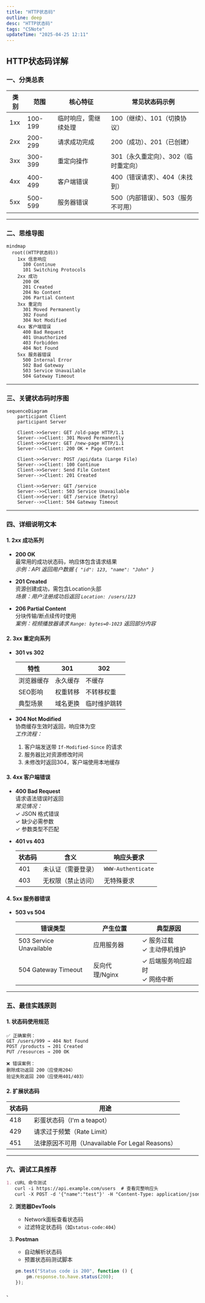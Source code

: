 ```yaml
---
title: "HTTP状态码"
outline: deep
desc: "HTTP状态码"
tags: "CSNote"
updateTime: "2025-04-25 12:11"
---
```


## HTTP状态码详解

### 一、分类总表

| 类别 | 范围    | 核心特征             | 常见状态码示例                       |
| ---- | ------- | -------------------- | ------------------------------------ |
| 1xx  | 100-199 | 临时响应，需继续处理 | 100（继续）、101（切换协议）         |
| 2xx  | 200-299 | 请求成功完成         | 200（成功）、201（已创建）           |
| 3xx  | 300-399 | 重定向操作           | 301（永久重定向）、302（临时重定向） |
| 4xx  | 400-499 | 客户端错误           | 400（错误请求）、404（未找到）       |
| 5xx  | 500-599 | 服务器错误           | 500（内部错误）、503（服务不可用）   |

---

### 二、思维导图

```mermaid
mindmap
  root((HTTP状态码))
    1xx 信息响应
      100 Continue
      101 Switching Protocols
    2xx 成功
      200 OK
      201 Created
      204 No Content
      206 Partial Content
    3xx 重定向
      301 Moved Permanently
      302 Found
      304 Not Modified
    4xx 客户端错误
      400 Bad Request
      401 Unauthorized
      403 Forbidden
      404 Not Found
    5xx 服务器错误
      500 Internal Error
      502 Bad Gateway
      503 Service Unavailable
      504 Gateway Timeout
```

---

### 三、关键状态码时序图

```mermaid
sequenceDiagram
    participant Client
    participant Server

    Client->>Server: GET /old-page HTTP/1.1
    Server-->>Client: 301 Moved Permanently
    Client->>Server: GET /new-page HTTP/1.1
    Server-->>Client: 200 OK + Page Content

    Client->>Server: POST /api/data (Large File)
    Server-->>Client: 100 Continue
    Client->>Server: Send File Content
    Server-->>Client: 201 Created

    Client->>Server: GET /service
    Server-->>Client: 503 Service Unavailable
    Client->>Server: GET /service (Retry)
    Server-->>Client: 504 Gateway Timeout
```

---

### 四、详细说明文本

#### 1. 2xx 成功系列

- **200 OK**  
  最常用的成功状态码，响应体包含请求结果  
  *示例：API 返回用户数据 `{ "id": 123, "name": "John" }`*

- **201 Created**  
  资源创建成功，需包含Location头部  
  *场景：用户注册成功后返回 `Location: /users/123`*

- **206 Partial Content**  
  分块传输/断点续传时使用  
  *案例：视频播放器请求 `Range: bytes=0-1023` 返回部分内容*

#### 2. 3xx 重定向系列

- **301 vs 302**  

  | 特性       | 301      | 302          |
  | ---------- | -------- | ------------ |
  | 浏览器缓存 | 永久缓存 | 不缓存       |
  | SEO影响    | 权重转移 | 不转移权重   |
  | 典型场景   | 域名更换 | 临时维护跳转 |

- **304 Not Modified**  
  协商缓存生效时返回，响应体为空  
  *工作流程：*

  1. 客户端发送带 `If-Modified-Since` 的请求
  2. 服务器比对资源修改时间
  3. 未修改时返回304，客户端使用本地缓存

#### 3. 4xx 客户端错误

- **400 Bad Request**  
  请求语法错误时返回  
  *常见情况：*  
  ✓ JSON 格式错误  
  ✓ 缺少必需参数  
  ✓ 参数类型不匹配

- **401 vs 403**  

  | 状态码 | 含义               | 响应头要求         |
  | ------ | ------------------ | ------------------ |
  | 401    | 未认证（需要登录） | `WWW-Authenticate` |
  | 403    | 无权限（禁止访问） | 无特殊要求         |

#### 4. 5xx 服务器错误

- **503 vs 504**  

  | 错误类型                | 产生位置       | 典型原因                         |
  | ----------------------- | -------------- | -------------------------------- |
  | 503 Service Unavailable | 应用服务器     | ✓ 服务过载<br>✓ 主动停机维护     |
  | 504 Gateway Timeout     | 反向代理/Nginx | ✓ 后端服务响应超时<br>✓ 网络中断 |

---

### 五、最佳实践原则

#### 1. 状态码使用规范

```text
✅ 正确案例：
GET /users/999 → 404 Not Found
POST /products → 201 Created
PUT /resources → 200 OK

❌ 错误案例：
删除成功返回 200（应使用204）
验证失败返回 200（应使用401/403）
```

#### 2. 扩展状态码

| 状态码 | 用途                                            |
| ------ | ----------------------------------------------- |
| 418    | 彩蛋状态码（I'm a teapot）                      |
| 429    | 请求过于频繁（Rate Limit）                      |
| 451    | 法律原因不可用（Unavailable For Legal Reasons） |

---

### 六、调试工具推荐

```markdown
1. cURL 命令测试
   curl -i https://api.example.com/users  # 查看完整响应头
   curl -X POST -d '{"name":"test"}' -H "Content-Type: application/json" http://localhost:3000
```

2. **浏览器DevTools**

   - Network面板查看状态码
   - 过滤特定状态码（如`status-code:404`）

3. **Postman**

   - 自动解析状态码
   - 预置状态码测试脚本

   ```javascript
   pm.test("Status code is 200", function () {
       pm.response.to.have.status(200);
   });
   ```

```
、
```